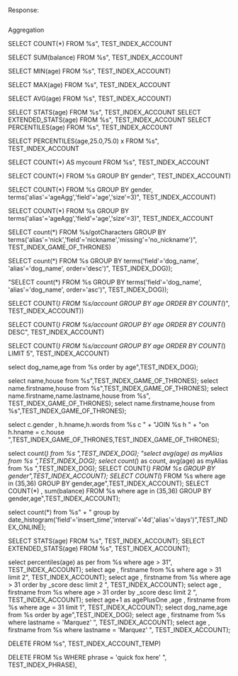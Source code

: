 
```json


```

Response:

```

```

Aggregation

SELECT COUNT(*) FROM %s", TEST_INDEX_ACCOUNT

SELECT SUM(balance) FROM %s", TEST_INDEX_ACCOUNT

SELECT MIN(age) FROM %s", TEST_INDEX_ACCOUNT)

SELECT MAX(age) FROM %s", TEST_INDEX_ACCOUNT

SELECT AVG(age) FROM %s", TEST_INDEX_ACCOUNT)

SELECT STATS(age) FROM %s", TEST_INDEX_ACCOUNT
SELECT EXTENDED_STATS(age) FROM %s", TEST_INDEX_ACCOUNT
SELECT PERCENTILES(age) FROM %s", TEST_INDEX_ACCOUNT

SELECT PERCENTILES(age,25.0,75.0) x FROM %s", TEST_INDEX_ACCOUNT

SELECT COUNT(*) AS mycount FROM %s", TEST_INDEX_ACCOUNT


SELECT COUNT(*) FROM %s GROUP BY gender", TEST_INDEX_ACCOUNT)

SELECT COUNT(*) FROM %s GROUP BY gender, terms('alias'='ageAgg','field'='age','size'=3)", TEST_INDEX_ACCOUNT)

SELECT COUNT(*) FROM %s GROUP BY terms('alias'='ageAgg','field'='age','size'=3)", TEST_INDEX_ACCOUNT

SELECT count(*) FROM %s/gotCharacters GROUP BY terms('alias'='nick','field'='nickname','missing'='no_nickname')", TEST_INDEX_GAME_OF_THRONES)

SELECT count(*) FROM %s GROUP BY terms('field'='dog_name', 'alias'='dog_name', order='desc')", TEST_INDEX_DOG));


"SELECT count(*) FROM %s GROUP BY terms('field'='dog_name', 'alias'='dog_name', order='asc')", TEST_INDEX_DOG));

SELECT COUNT(*) FROM %s/account GROUP BY age ORDER BY COUNT(*)", TEST_INDEX_ACCOUNT))


SELECT COUNT(*) FROM %s/account GROUP BY age ORDER BY COUNT(*) DESC", TEST_INDEX_ACCOUNT)

SELECT COUNT(*) FROM %s/account GROUP BY age ORDER BY COUNT(*) LIMIT 5", TEST_INDEX_ACCOUNT)



select dog_name,age from %s order by age",TEST_INDEX_DOG);

select name,house from %s",TEST_INDEX_GAME_OF_THRONES);
select name.firstname,house from %s",TEST_INDEX_GAME_OF_THRONES);
select name.firstname,name.lastname,house from %s", TEST_INDEX_GAME_OF_THRONES);
select name.firstname,house from %s",TEST_INDEX_GAME_OF_THRONES);


select c.gender , h.hname,h.words from %s c " +
                "JOIN %s h " +
                "on h.hname = c.house ",TEST_INDEX_GAME_OF_THRONES,TEST_INDEX_GAME_OF_THRONES);
                
select count(*) from %s ",TEST_INDEX_DOG);
"select avg(age) as myAlias from %s ",TEST_INDEX_DOG);
select count(*) as count, avg(age) as myAlias from %s ",TEST_INDEX_DOG);
SELECT COUNT(*) FROM %s GROUP BY gender",TEST_INDEX_ACCOUNT);
SELECT COUNT(*) FROM %s where age in (35,36) GROUP BY gender,age",TEST_INDEX_ACCOUNT);
SELECT COUNT(*) , sum(balance) FROM %s where age in (35,36) GROUP BY gender,age",TEST_INDEX_ACCOUNT);

select count(*) from %s" +
                " group by date_histogram('field'='insert_time','interval'='4d','alias'='days')",TEST_INDEX_ONLINE);
                
SELECT STATS(age) FROM %s", TEST_INDEX_ACCOUNT);
SELECT EXTENDED_STATS(age) FROM %s", TEST_INDEX_ACCOUNT);

select percentiles(age) as per from %s where age > 31", TEST_INDEX_ACCOUNT);
select age , firstname from %s where age > 31 limit 2", TEST_INDEX_ACCOUNT);
select age , firstname from %s where age > 31 order by _score desc limit 2 ", TEST_INDEX_ACCOUNT);
select age , firstname from %s where age > 31 order by _score desc limit 2 ", TEST_INDEX_ACCOUNT);
select age+1 as agePlusOne ,age , firstname from %s where age =  31 limit 1", TEST_INDEX_ACCOUNT);
select dog_name,age from %s order by age",TEST_INDEX_DOG);
select age , firstname from %s where lastname = 'Marquez' ", TEST_INDEX_ACCOUNT);
select age , firstname from %s where lastname = 'Marquez' ", TEST_INDEX_ACCOUNT);


DELETE FROM %s", TEST_INDEX_ACCOUNT_TEMP)

DELETE FROM %s WHERE phrase = 'quick fox here' ", TEST_INDEX_PHRASE),
                                


































